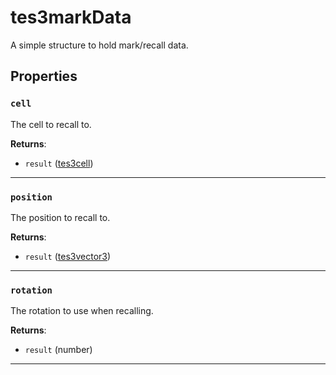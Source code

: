 # tes3markData

A simple structure to hold mark/recall data.

## Properties

### `cell`

The cell to recall to.

**Returns**:

* `result` ([tes3cell](../../types/tes3cell))

***

### `position`

The position to recall to.

**Returns**:

* `result` ([tes3vector3](../../types/tes3vector3))

***

### `rotation`

The rotation to use when recalling.

**Returns**:

* `result` (number)

***

